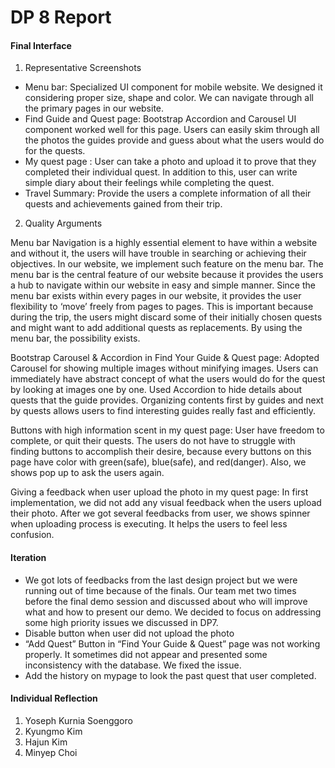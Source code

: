 # DP 8 Report

#### Final Interface
1. Representative Screenshots
- Menu bar: Specialized UI component for mobile website. We designed it considering proper size, shape and color. We can navigate through all the primary pages in our website. 
- Find Guide and Quest page: Bootstrap Accordion and Carousel UI component worked well for this page. Users can easily skim through all the photos the guides provide and guess about what the users would do for the quests. 
- My quest page : User can take a photo and upload it to prove that they completed their individual quest. In addition to this, user can write simple diary about their feelings while completing the quest. 
- Travel Summary: Provide the users a complete information of all their quests and achievements gained from their trip.

2. Quality Arguments

Menu bar
Navigation is a highly essential element to have within a website and without it, the users will have trouble in searching or achieving their objectives. In our website, we implement such feature on the menu bar. The menu bar is the central feature of our website because it provides the users a hub to navigate within our website in easy and simple manner. Since the menu bar exists within every pages in our website, it provides the user flexibility to ‘move’ freely from pages to pages. This is important because during the trip, the users might discard some of their initially chosen quests and might want to add additional quests as replacements. By using the menu bar, the possibility exists.

Bootstrap Carousel & Accordion in Find Your Guide & Quest page:
Adopted Carousel for showing multiple images without minifying images. Users can immediately have abstract concept of what the users would do for the quest by looking at images one by one. 
Used Accordion to hide details about quests that the guide provides. Organizing contents first by guides and next by quests allows users to find interesting guides really fast and efficiently. 


Buttons with high information scent in my quest page:
User have freedom to complete, or quit their quests. The users do not have to struggle with finding buttons to accomplish their desire, because every buttons on this page have color with green(safe), blue(safe), and red(danger). Also, we shows pop up to ask the users again.

Giving a feedback when user upload the photo in my quest page:
In first implementation, we did not add any visual feedback when the users upload their photo. After we got several feedbacks from user, we shows spinner when uploading process is executing. It helps the users to feel less confusion.  


#### Iteration
- We got lots of feedbacks from the last design project but we were running out of time because of the finals. Our team met two times before the final demo session and discussed about who will improve what and how to present our demo. We decided to focus on addressing some high priority issues we discussed in DP7. 
-  Disable button when user did not upload the photo
- “Add Quest” Button in “Find Your Guide & Quest” page was not working properly. It sometimes did not appear and presented some inconsistency with the database. We fixed the issue.
- Add the history on mypage to look the past quest that user completed. 
#### Individual Reflection
1. Yoseph Kurnia Soenggoro
1. Kyungmo Kim
1. Hajun Kim
1. Minyep Choi

